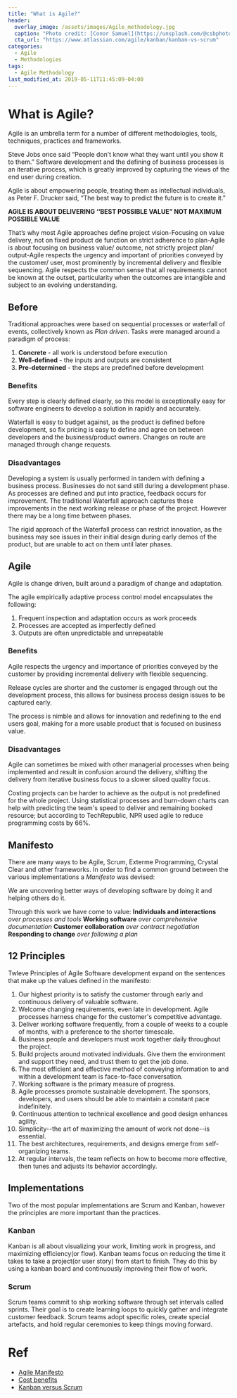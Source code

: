 ```yaml
---
title: "What is Agile?"
header:
  overlay_image: /assets/images/Agile_methodology.jpg
  caption: "Photo credit: [Conor Samuel](https://unsplash.com/@csbphotography)"
  cta_url: "https://www.atlassian.com/agile/kanban/kanban-vs-scrum"
categories:
  - Agile
  - Methodologies
tags:
  - Agile Methodology
last_modified_at: 2019-05-11T11:45:09-04:00
---
```


# What is Agile?

Agile is an umbrella term for a number of different methodologies, tools, techniques, practices and frameworks.

Steve Jobs once said “People don’t know what they want until you show it to them.” Software development and the defining of business processes is an iterative process, which is greatly improved by capturing the views of the end user during creation. 

Agile is about empowering people, treating them as intellectual individuals, as Peter F. Drucker said, “The best way to predict the future is to create it.” 

**AGILE IS ABOUT DELIVERING ‘‘BEST POSSIBLE VALUE” NOT MAXIMUM POSSIBLE VALUE**

That’s why most Agile approaches define project vision-Focusing on value delivery, not on fixed product de function on strict adherence to plan-Agile is about focusing on business value/ outcome, not strictly project plan/ output-Agile respects the urgency and important of priorities conveyed by the customer/ user, most prominently by incremental delivery and flexible sequencing. Agile respects the common sense that all requirements cannot be known at the outset, particularity when the outcomes are intangible and subject to an evolving understanding.

## Before
Traditional approaches were based on sequential processes or waterfall of events, collectively known as *Plan driven*. Tasks were managed around a paradigm of process:
1. **Concrete** - all work is understood before execution
2. **Well-defined** - the inputs and outputs are consistent
3. **Pre-determined** - the steps are predefined before development

### Benefits
Every step is clearly defined clearly, so this model is exceptionally easy for software engineers to develop a solution in rapidly and accurately. 

Waterfall is easy to budget against, as the product is defined before development, so fix pricing is easy to define and agree on between developers and the business/product owners. Changes on route are managed through change requests.

### Disadvantages
Developing a system is usually performed in tandem with defining a business process. Businesses do not sand still during a development phase. As processes are defined and put into practice, feedback occurs for improvement. The traditional Waterfall approach captures these improvements in the next working release or phase of the project. However there may be a long time between phases.

The rigid approach of the Waterfall process can restrict innovation, as the business may see issues in their initial design during early demos of the product, but are unable to act on them until later phases.

## Agile
Agile is change driven, built around a paradigm of change and adaptation.

The agile empirically adaptive process control model encapsulates the following:
1. Frequent inspection and adaptation occurs as work proceeds 
2. Processes are accepted as imperfectly defined
3. Outputs are often unpredictable and unrepeatable

### Benefits
Agile respects the urgency and importance of priorities conveyed by the customer by providing incremental delivery with flexible sequencing.

Release cycles are shorter and the customer is engaged through out the development process, this allows for business process design issues to be captured early.

The process is nimble and allows for innovation and redefining to the end users goal, making for a more usable product that is focused on business value.

### Disadvantages
Agile can sometimes be mixed with other managerial processes when being implemented and result in confusion around the delivery, shifting the delivery from iterative business focus to a slower siloed quality focus.

Costing projects can be harder to achieve as the output is not predefined for the whole project. Using statistical processes and burn-down charts can help with predicting the team's speed to deliver and remaining booked resource; but according to TechRepublic, NPR used agile to reduce programming costs by 66%.

## Manifesto
There are many ways to be Agile, Scrum, Exterme Programming, Crystal Clear and other frameworks. In order to find a common ground between the various implementations a *Manifesto* was devised:

We are uncovering better ways of developing software by doing it and helping others do it.

Through this work we have come to value:
**Individuals and interactions** *over processes and tools*
**Working software** *over comprehensive documentation*
**Customer collaboration** *over contract negotiation*
**Responding to change** *over following a plan*


## 12 Principles
Twleve Principles of Agile Software development expand on the sentences that make up the values defined in the manifesto:

1. Our highest priority is to satisfy the customer through early and continuous delivery of valuable software.
2. Welcome changing requirements, even late in development. Agile processes harness change for the customer's competitive advantage.
3. Deliver working software frequently, from a couple of weeks to a couple of months, with a preference to the shorter timescale.
4. Business people and developers must work together daily throughout the project.
5. Build projects around motivated individuals. Give them the environment and support they need,
 and trust them to get the job done.
6. The most efficient and effective method of conveying information to and within a development team is face-to-face conversation.
7. Working software is the primary measure of progress.
8. Agile processes promote sustainable development. The sponsors, developers, and users should be able to maintain a constant pace indefinitely.
9. Continuous attention to technical excellence and good design enhances agility.
10. Simplicity--the art of maximizing the amount of work not done--is essential.
11. The best architectures, requirements, and designs emerge from self-organizing teams.
12. At regular intervals, the team reflects on how to become more effective, then tunes and adjusts its behavior accordingly.

## Implementations
Two of the most popular implementations are Scrum and Kanban, however the principles are more important than the practices.

### Kanban 
Kanban is all about visualizing your work, limiting work in progress, and maximizing efficiency(or flow). Kanban teams focus on reducing the time it takes to take a project(or user story) from start to finish. They do this by using a kanban board and continuously improving their flow of work. 

### Scrum 
Scrum teams commit to ship working software through set intervals called sprints. Their goal is to create learning loops to quickly gather and integrate customer feedback. Scrum teams adopt specific roles, create special artefacts, and hold regular ceremonies to keep things moving forward. 



# Ref
* [Agile Manifesto](https://www.atlassian.com/agile/manifesto)
* [Cost benefits](https://www.poynter.org/reporting-editing/2012/how-npr-benefits-from-agile-project-development-you-can-too/)
* [Kanban versus Scrum](https://www.atlassian.com/agile/kanban/kanban-vs-scrum)




